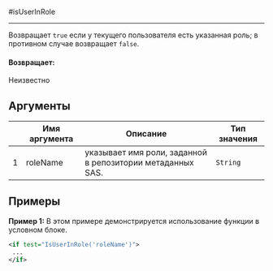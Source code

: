 #isUserInRole

---

Возвращает `true` если у текущего пользователя есть указанная роль; в противном случае возвращает `false`.

#### Возвращает:

Неизвестно

## Аргументы

|  | Имя аргумента | Описание | Тип значения |
| --- | --- | --- | --- |
| 1 | roleName | указывает имя роли, заданной в репозитории метаданных SAS. | `String` |

## Примеры

**Пример 1:** В этом примере демонстрируется использование функции в условном блоке.
```xml
<if test="IsUserInRole('roleName')">
 ...
</if>
```

